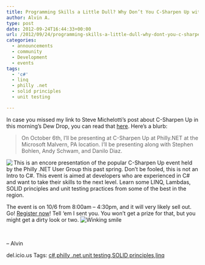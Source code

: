 ```yaml
---
title: Programming Skills a Little Dull? Why Don’t You C-Sharpen Up with Philly .NET on 6-Oct-2012?
author: Alvin A.
type: post
date: 2012-09-24T16:44:33+00:00
url: /2012/09/24/programming-skills-a-little-dull-why-dont-you-c-sharpen-up-with-philly-net-on-6-oct-2012/
categories:
  - announcements
  - community
  - Development
  - events
tags:
  - 'c#'
  - linq
  - philly .net
  - solid principles
  - unit testing

---
```

In case you missed my link to Steve Michelotti’s post about C-Sharpen Up in this morning’s Dew Drop, you can read that <a href="http://geekswithblogs.net/michelotti/archive/2012/09/23/c-sharpen-up-at-philly.net.aspx" target="_blank">here</a>. Here’s a blurb:

> On October 6th, I’ll be presenting at C-Sharpen Up at Philly.NET at the Microsoft Malvern, PA location. I’ll be presenting along with Stephen Bohlen, Andy Schwam, and Danilo Diaz.

<img data-recalc-dims="1" decoding="async" style="background-image: none; border-right-width: 0px; padding-left: 0px; padding-right: 0px; display: inline; float: left; border-top-width: 0px; border-bottom-width: 0px; border-left-width: 0px; padding-top: 0px" border="0" align="left" src="https://i0.wp.com/phillydotnet.org/wp-content/themes/bp-phillydotnet/Phillydotnet.png?w=660" /> This is an encore presentation of the popular C-Sharpen Up event held by the Philly .NET User Group this past spring. Don’t be fooled, this is not an Intro to C#. This event is aimed at developers who are experienced in C# and want to take their skills to the next level. Learn some LINQ, Lambdas, SOLID principles and unit testing practices from some of the best in the region.

The event is on 10/6 from 8:00am – 4:30pm, and it will very likely sell out. Go! <a href="http://www.eventbrite.com/event/4379743932" target="_blank">Register now</a>! Tell ‘em I sent you. You won’t get a prize for that, but you might get a dirty look or two.&#160;<img decoding="async" style="border-bottom-style: none; border-left-style: none; border-top-style: none; border-right-style: none" class="wlEmoticon wlEmoticon-winkingsmile" alt="Winking smile" src="/wp-content/uploads/wlEmoticon-winkingsmile.png" /> 

&#160;

&#8211; Alvin

<div style="padding-bottom: 0px; margin: 0px; padding-left: 0px; padding-right: 0px; display: inline; float: none; padding-top: 0px" id="scid:0767317B-992E-4b12-91E0-4F059A8CECA8:c27aa1cb-6122-4082-9a01-037bca407e26" class="wlWriterEditableSmartContent">
  del.icio.us Tags: <a href="http://del.icio.us/popular/c%23" rel="tag">c#</a>,<a href="http://del.icio.us/popular/philly+.net" rel="tag">philly .net</a>,<a href="http://del.icio.us/popular/unit+testing" rel="tag">unit testing</a>,<a href="http://del.icio.us/popular/SOLID+principles" rel="tag">SOLID principles</a>,<a href="http://del.icio.us/popular/linq" rel="tag">linq</a>
</div>